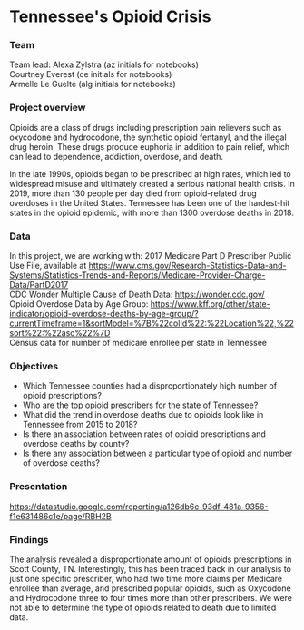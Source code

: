 # Tennessee's Opioid Crisis

### Team
Team lead: Alexa Zylstra (az initials for notebooks) <br />
Courtney Everest (ce initials for notebooks) <br />
Armelle Le Guelte (alg initials for notebooks)

### Project overview
Opioids are a class of drugs including prescription pain relievers such as oxycodone and hydrocodone, the synthetic opioid fentanyl, and the illegal drug heroin. These drugs produce euphoria in addition to pain relief, which can lead to dependence, addiction, overdose, and death.

In the late 1990s, opioids began to be prescribed at high rates, which led to widespread misuse and ultimately created a serious national health crisis. In 2019, more than 130 people per day died from opioid-related drug overdoses in the United States. Tennessee has been one of the hardest-hit states in the opioid epidemic, with more than 1300 overdose deaths in 2018.

### Data
In this project, we are working with:
2017 Medicare Part D Prescriber Public Use File, available at https://www.cms.gov/Research-Statistics-Data-and-Systems/Statistics-Trends-and-Reports/Medicare-Provider-Charge-Data/PartD2017 <br />
CDC Wonder Multiple Cause of Death Data: https://wonder.cdc.gov/ <br />
Opioid Overdose Data by Age Group: https://www.kff.org/other/state-indicator/opioid-overdose-deaths-by-age-group/?currentTimeframe=1&sortModel=%7B%22colId%22:%22Location%22,%22sort%22:%22asc%22%7D <br />
Census data for number of medicare enrollee per state in Tennessee

### Objectives
* Which Tennessee counties had a disproportionately high number of opioid prescriptions?
* Who are the top opioid prescribers for the state of Tennessee?
* What did the trend in overdose deaths due to opioids look like in Tennessee from 2015 to 2018?
* Is there an association between rates of opioid prescriptions and overdose deaths by county?
* Is there any association between a particular type of opioid and number of overdose deaths?

### Presentation
https://datastudio.google.com/reporting/a126db6c-93df-481a-9356-f1e631486c1e/page/RBH2B

### Findings

The analysis revealed a disproportionate amount of opioids prescriptions in Scott County, TN. Interestingly, this has been traced back in our analysis to just one specific prescriber, who had two time more claims per Medicare enrollee than average, and prescribed popular opioids, such as Oxycodone and Hydrocodone three to four times more than other prescribers. We were not able to determine the type of opioids related to death due to limited data.
